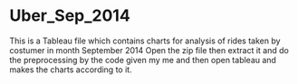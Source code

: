 # Uber_Sep_2014
This is a Tableau file which contains charts for analysis of rides taken by costumer in month September 2014
Open the zip file then extract it and do the preprocessing by the code given my me and then open tableau and makes the charts according to it.
